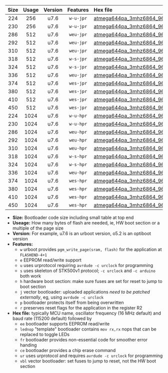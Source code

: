 |Size|Usage|Version|Features|Hex file|
|:-:|:-:|:-:|:-:|:--|
|224|256|u7.6|`w-u-jpr`|[atmega644pa_3mhz6864_9600bps_ur_vbl.hex](https://raw.githubusercontent.com/stefanrueger/urboot/main/atmega644pa_3mhz6864_9600bps_ur_vbl.hex)|
|230|256|u7.6|`w-u-jpr`|[atmega644pa_3mhz6864_9600bps_lednop_ur_vbl.hex](https://raw.githubusercontent.com/stefanrueger/urboot/main/atmega644pa_3mhz6864_9600bps_lednop_ur_vbl.hex)|
|286|512|u7.6|`weu-jpr`|[atmega644pa_3mhz6864_9600bps_ee_ur_vbl.hex](https://raw.githubusercontent.com/stefanrueger/urboot/main/atmega644pa_3mhz6864_9600bps_ee_ur_vbl.hex)|
|292|512|u7.6|`weu-jpr`|[atmega644pa_3mhz6864_9600bps_ee_lednop_ur_vbl.hex](https://raw.githubusercontent.com/stefanrueger/urboot/main/atmega644pa_3mhz6864_9600bps_ee_lednop_ur_vbl.hex)|
|310|512|u7.6|`weu-jpr`|[atmega644pa_3mhz6864_9600bps_ee_lednop_fr_ur_vbl.hex](https://raw.githubusercontent.com/stefanrueger/urboot/main/atmega644pa_3mhz6864_9600bps_ee_lednop_fr_ur_vbl.hex)|
|318|512|u7.6|`w-s-jpr`|[atmega644pa_3mhz6864_9600bps_vbl.hex](https://raw.githubusercontent.com/stefanrueger/urboot/main/atmega644pa_3mhz6864_9600bps_vbl.hex)|
|324|512|u7.6|`w-s-jpr`|[atmega644pa_3mhz6864_9600bps_lednop_vbl.hex](https://raw.githubusercontent.com/stefanrueger/urboot/main/atmega644pa_3mhz6864_9600bps_lednop_vbl.hex)|
|336|512|u7.6|`weu-jpr`|[atmega644pa_3mhz6864_9600bps_ee_lednop_fr_ce_ur_vbl.hex](https://raw.githubusercontent.com/stefanrueger/urboot/main/atmega644pa_3mhz6864_9600bps_ee_lednop_fr_ce_ur_vbl.hex)|
|374|512|u7.6|`wes-jpr`|[atmega644pa_3mhz6864_9600bps_ee_vbl.hex](https://raw.githubusercontent.com/stefanrueger/urboot/main/atmega644pa_3mhz6864_9600bps_ee_vbl.hex)|
|380|512|u7.6|`wes-jpr`|[atmega644pa_3mhz6864_9600bps_ee_lednop_vbl.hex](https://raw.githubusercontent.com/stefanrueger/urboot/main/atmega644pa_3mhz6864_9600bps_ee_lednop_vbl.hex)|
|410|512|u7.6|`wes-jpr`|[atmega644pa_3mhz6864_9600bps_ee_lednop_fr_vbl.hex](https://raw.githubusercontent.com/stefanrueger/urboot/main/atmega644pa_3mhz6864_9600bps_ee_lednop_fr_vbl.hex)|
|450|512|u7.6|`wes-jpr`|[atmega644pa_3mhz6864_9600bps_ee_lednop_fr_ce_vbl.hex](https://raw.githubusercontent.com/stefanrueger/urboot/main/atmega644pa_3mhz6864_9600bps_ee_lednop_fr_ce_vbl.hex)|
|224|1024|u7.6|`w-u-hpr`|[atmega644pa_3mhz6864_9600bps_ur.hex](https://raw.githubusercontent.com/stefanrueger/urboot/main/atmega644pa_3mhz6864_9600bps_ur.hex)|
|230|1024|u7.6|`w-u-hpr`|[atmega644pa_3mhz6864_9600bps_lednop_ur.hex](https://raw.githubusercontent.com/stefanrueger/urboot/main/atmega644pa_3mhz6864_9600bps_lednop_ur.hex)|
|286|1024|u7.6|`weu-hpr`|[atmega644pa_3mhz6864_9600bps_ee_ur.hex](https://raw.githubusercontent.com/stefanrueger/urboot/main/atmega644pa_3mhz6864_9600bps_ee_ur.hex)|
|292|1024|u7.6|`weu-hpr`|[atmega644pa_3mhz6864_9600bps_ee_lednop_ur.hex](https://raw.githubusercontent.com/stefanrueger/urboot/main/atmega644pa_3mhz6864_9600bps_ee_lednop_ur.hex)|
|310|1024|u7.6|`weu-hpr`|[atmega644pa_3mhz6864_9600bps_ee_lednop_fr_ur.hex](https://raw.githubusercontent.com/stefanrueger/urboot/main/atmega644pa_3mhz6864_9600bps_ee_lednop_fr_ur.hex)|
|318|1024|u7.6|`w-s-hpr`|[atmega644pa_3mhz6864_9600bps.hex](https://raw.githubusercontent.com/stefanrueger/urboot/main/atmega644pa_3mhz6864_9600bps.hex)|
|324|1024|u7.6|`w-s-hpr`|[atmega644pa_3mhz6864_9600bps_lednop.hex](https://raw.githubusercontent.com/stefanrueger/urboot/main/atmega644pa_3mhz6864_9600bps_lednop.hex)|
|336|1024|u7.6|`weu-hpr`|[atmega644pa_3mhz6864_9600bps_ee_lednop_fr_ce_ur.hex](https://raw.githubusercontent.com/stefanrueger/urboot/main/atmega644pa_3mhz6864_9600bps_ee_lednop_fr_ce_ur.hex)|
|374|1024|u7.6|`wes-hpr`|[atmega644pa_3mhz6864_9600bps_ee.hex](https://raw.githubusercontent.com/stefanrueger/urboot/main/atmega644pa_3mhz6864_9600bps_ee.hex)|
|380|1024|u7.6|`wes-hpr`|[atmega644pa_3mhz6864_9600bps_ee_lednop.hex](https://raw.githubusercontent.com/stefanrueger/urboot/main/atmega644pa_3mhz6864_9600bps_ee_lednop.hex)|
|410|1024|u7.6|`wes-hpr`|[atmega644pa_3mhz6864_9600bps_ee_lednop_fr.hex](https://raw.githubusercontent.com/stefanrueger/urboot/main/atmega644pa_3mhz6864_9600bps_ee_lednop_fr.hex)|
|450|1024|u7.6|`wes-hpr`|[atmega644pa_3mhz6864_9600bps_ee_lednop_fr_ce.hex](https://raw.githubusercontent.com/stefanrueger/urboot/main/atmega644pa_3mhz6864_9600bps_ee_lednop_fr_ce.hex)|

- **Size:** Bootloader code size including small table at top end
- **Useage:** How many bytes of flash are needed, ie, HW boot section or a multiple of the page size
- **Version:** For example, u7.6 is an urboot version, o5.2 is an optiboot version
- **Features:**
  + `w` urboot provides `pgm_write_page(sram, flash)` for the application at `FLASHEND-4+1`
  + `e` EEPROM read/write support
  + `u` uses urprotocol requiring `avrdude -c urclock` for programming
  + `s` uses skeleton of STK500v1 protocol; `-c urclock` and `-c arduino` both work
  + `h` hardware boot section: make sure fuses are set for reset to jump to boot section
  + `j` vector bootloader: uploaded applications *need to be patched externally*, eg, using `avrdude -c urclock`
  + `p` bootloader protects itself from being overwritten
  + `r` preserves reset flags for the application in the register R2
- **Hex file:** typically MCU name, oscillator frequency (16 MHz default) and baud rate (115200 default) followed by
  + `ee` bootloader supports EEPROM read/write
  + `lednop` "template" bootloader contains `mov rx,rx` nops that can be replaced to toggle LEDs
  + `fr` bootloader provides non-essential code for smoother error handing
  + `ce` bootloader provides a chip erase command
  + `ur` uses urprotocol and requires `avrdude -c urclock` for programming
  + `vbl` vector bootloader: set fuses to jump to reset, not the HW boot section
